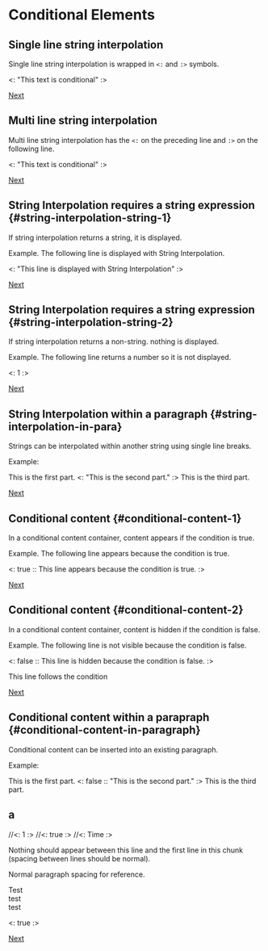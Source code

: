 # Conditional Elements

## Single line string interpolation

Single line string interpolation is wrapped in `<:` and `:>` symbols.

<: "This text is conditional" :>

[Next](#)

## Multi line string interpolation

Multi line string interpolation has the `<:` on the preceding line and `:>` on the following line.

<:
"This text is conditional"
:>

[Next](#)

## String Interpolation requires a string expression {#string-interpolation-string-1}

If string interpolation returns a string, it is displayed. 

Example. The following line is displayed with String Interpolation.

<: "This line is displayed with String Interpolation" :>

[Next](#)



## String Interpolation requires a string expression {#string-interpolation-string-2}

If string interpolation returns a non-string. nothing is displayed.

Example. The following line returns a number so it is not displayed.

<: 1 :>

[Next](#)

## String Interpolation within a paragraph {#string-interpolation-in-para}

Strings can be interpolated within another string using single line breaks.

Example:

This is the first part.
<: "This is the second part." :>
This is the third part.

[Next](#)


## Conditional content {#conditional-content-1}

In a conditional content container, content appears if the condition is true.

Example. The following line appears because the condition is true.

<: 
  true 
:: 
  This line appears because the condition is true. 
:>

[Next](#)

## Conditional content {#conditional-content-2}

In a conditional content container, content is hidden if the condition is false.

Example. The following line is not visible because the condition is false.

<: 
  false 
:: 
  This line is hidden because the condition is false. 
:>

This line follows the condition

[Next](#)

## Conditional content within a parapraph {#conditional-content-in-paragraph}

Conditional content can be inserted into an existing paragraph.

Example:

This is the first part.
<:
  false
::
  "This is the second part."
:>
This is the third part.

## a

//<: 1 :>
//<: true :>
//<: Time :>

Nothing should appear between this line and the first line in this chunk (spacing between lines should be normal).

Normal paragraph spacing for reference.

Test\
test\
test

<: true :>

[Next]()